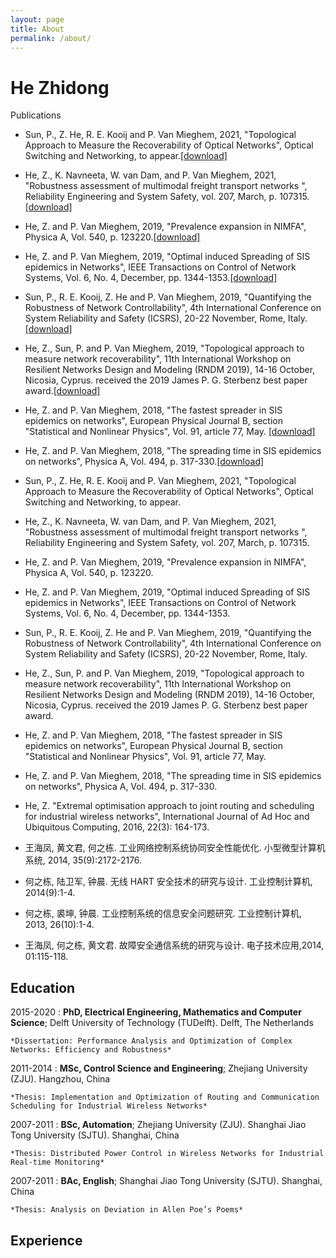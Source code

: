 ```yaml
---
layout: page
title: About
permalink: /about/
---
```


He Zhidong
============


Publications

- Sun, P., Z. He, R. E. Kooij and P. Van Mieghem, 2021, "Topological Approach to Measure the Recoverability of Optical Networks", Optical Switching and Networking, to appear.[[download]]([url](https://www.nas.ewi.tudelft.nl/people/Piet/papers/Optical_Switching_Networking2021_Recoverablity.pdf))
- He, Z., K. Navneeta, W. van Dam, and P. Van Mieghem, 2021, "Robustness assessment of multimodal freight transport networks ", Reliability Engineering and System Safety, vol. 207, March, p. 107315. [[download]]([url](https://www.nas.ewi.tudelft.nl/people/Piet/papers/RESS2020_Robustness_multimodal_freight_transport_networks.pdf))
- He, Z. and P. Van Mieghem, 2019, "Prevalence expansion in NIMFA", Physica A, Vol. 540, p. 123220.[[download]]([url](https://www.nas.ewi.tudelft.nl/people/Piet/papers/PhysicaA2019_Prevalence_expansion_NIMFA.pdf))
- He, Z. and P. Van Mieghem, 2019, "Optimal induced Spreading of SIS epidemics in Networks", IEEE Transactions on Control of Network Systems, Vol. 6, No. 4, December, pp. 1344-1353.[[download]]([url](https://www.nas.ewi.tudelft.nl/people/Piet/papers/IEEE_TCNS2018_Optimal_induced_SIS_spreading.pdf))
- Sun, P., R. E. Kooij, Z. He and P. Van Mieghem, 2019, "Quantifying the Robustness of Network Controllability", 4th International Conference on System Reliability and Safety (ICSRS), 20-22 November, Rome, Italy.[[download]](https://www.nas.ewi.tudelft.nl/people/Piet/papers/ICSRS2019_Robustness_Network_Controllability.pdf)
- He, Z., Sun, P. and P. Van Mieghem, 2019, "Topological approach to measure network recoverability", 11th International Workshop on Resilient Networks Design and Modeling (RNDM 2019), 14-16 October, Nicosia, Cyprus.
received the 2019 James P. G. Sterbenz best paper award.[[download]](https://www.nas.ewi.tudelft.nl/people/Piet/papers/RNDM2019_recoverability.pdf)
- He, Z. and P. Van Mieghem, 2018, "The fastest spreader in SIS epidemics on networks", European Physical Journal B, section "Statistical and Nonlinear Physics", Vol. 91, article 77, May. [[download]](https://www.nas.ewi.tudelft.nl/people/Piet/papers/EPJb2018_fastest_SIS_spreader.pdf)
- He, Z. and P. Van Mieghem, 2018, "The spreading time in SIS epidemics on networks", Physica A, Vol. 494, p. 317-330.[[download]](https://www.nas.ewi.tudelft.nl/people/Piet/papers/PhysicaA2017_SIS_spreading_time_networks.pdf)

- Sun, P., Z. He, R. E. Kooij and P. Van Mieghem, 2021, "Topological Approach to Measure the Recoverability of Optical Networks", Optical Switching and Networking, to appear.
- He, Z., K. Navneeta, W. van Dam, and P. Van Mieghem, 2021, "Robustness assessment of multimodal freight transport networks ", Reliability Engineering and System Safety, vol. 207, March, p. 107315. 
- He, Z. and P. Van Mieghem, 2019, "Prevalence expansion in NIMFA", Physica A, Vol. 540, p. 123220.
- He, Z. and P. Van Mieghem, 2019, "Optimal induced Spreading of SIS epidemics in Networks", IEEE Transactions on Control of Network Systems, Vol. 6, No. 4, December, pp. 1344-1353.
- Sun, P., R. E. Kooij, Z. He and P. Van Mieghem, 2019, "Quantifying the Robustness of Network Controllability", 4th International Conference on System Reliability and Safety (ICSRS), 20-22 November, Rome, Italy.
- He, Z., Sun, P. and P. Van Mieghem, 2019, "Topological approach to measure network recoverability", 11th International Workshop on Resilient Networks Design and Modeling (RNDM 2019), 14-16 October, Nicosia, Cyprus.
received the 2019 James P. G. Sterbenz best paper award.
- He, Z. and P. Van Mieghem, 2018, "The fastest spreader in SIS epidemics on networks", European Physical Journal B, section "Statistical and Nonlinear Physics", Vol. 91, article 77, May. 
- He, Z. and P. Van Mieghem, 2018, "The spreading time in SIS epidemics on networks", Physica A, Vol. 494, p. 317-330.
- He, Z. "Extremal optimisation approach to joint routing and scheduling for industrial wireless networks", International Journal of Ad Hoc and Ubiquitous Computing, 2016, 22(3): 164-173.
- 王海凤, 黄文君, 何之栋. 工业网络控制系统协同安全性能优化. 小型微型计算机系统, 2014, 35(9):2172-2176.
- 何之栋, 陆卫军, 钟晨. 无线 HART 安全技术的研究与设计. 工业控制计算机, 2014(9):1-4.
- 何之栋, 裘坤, 钟晨. 工业控制系统的信息安全问题研究. 工业控制计算机, 2013, 26(10):1-4.
- 王海凤, 何之栋, 黄文君. 故障安全通信系统的研究与设计. 电子技术应用,2014, 01:115-118.

Education
---------


2015-2020 
:   **PhD, Electrical Engineering, Mathematics and Computer Science**; Delft University of Technology (TUDelft). Delft, The Netherlands

    *Dissertation: Performance Analysis and Optimization of Complex Networks: Efficiency and Robustness*

2011-2014
:   **MSc, Control Science and Engineering**; Zhejiang University (ZJU). Hangzhou, China

    *Thesis: Implementation and Optimization of Routing and Communication Scheduling for Industrial Wireless Networks*

2007-2011
:   **BSc, Automation**; Zhejiang University (ZJU). Shanghai Jiao Tong University (SJTU). Shanghai, China

    *Thesis: Distributed Power Control in Wireless Networks for Industrial Real-time Monitoring*

2007-2011
:   **BAc, English**; Shanghai Jiao Tong University (SJTU). Shanghai, China

    *Thesis: Analysis on Deviation in Allen Poe’s Poems*

Experience
----------



